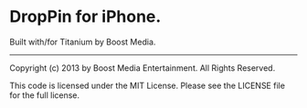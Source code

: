 # DropPin for iPhone.

Built with/for Titanium by Boost Media.

----------------------------------

Copyright (c) 2013 by Boost Media Entertainment. All Rights Reserved.

This code is licensed under the MIT License. Please
see the LICENSE file for the full license.

